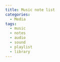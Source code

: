```yaml
---
title: Music note list
categories:
  - Media
tags:
  - music
  - notes
  - audio
  - sound
  - playlist
  - library
---
```


